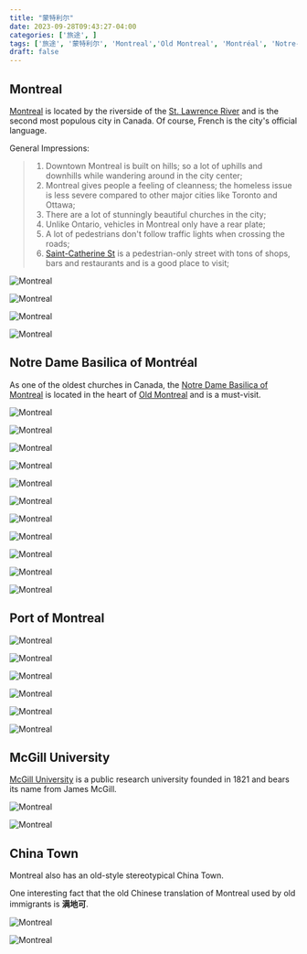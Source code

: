 ```yaml
---
title: "蒙特利尔"  
date: 2023-09-28T09:43:27-04:00  
categories: ['旅途', ]        
tags: ['旅途', '蒙特利尔', 'Montreal','Old Montreal', 'Montréal', 'Notre-Dame', 'McGill', 'China Town',]  
draft: false
---
```


## Montreal 

[Montreal](https://en.wikipedia.org/wiki/Montreal) is located by the riverside of the [St. Lawrence River](https://en.wikipedia.org/wiki/St._Lawrence_River) and is the second 
most populous city in Canada. Of course,  French is the city's official language. 

General Impressions:
> 1. Downtown Montreal is built on hills; so a lot of uphills and downhills while wandering around in the city center;
> 2. Montreal gives people a feeling of cleanness; the homeless issue is less severe compared to other major cities like Toronto and Ottawa;
> 3. There are a lot of stunningly beautiful churches in the city;
> 4. Unlike Ontario,  vehicles in Montreal only have a rear plate;
> 5. A lot of pedestrians don't follow traffic lights when crossing the roads;
> 6. [Saint-Catherine St](https://www.mtl.org/en/what-to-do/heritage-and-architecture/sainte-catherine-street) is a pedestrian-only street with tons of shops, bars and restaurants and is a good place to visit; 

![Montreal](/travel/montreal/St_James_United_Church.jpeg "St. James United Church")

![Montreal](/travel/montreal/Old_montreal_1.jpeg "Old Montreal")

![Montreal](/travel/montreal/Old_montreal_2.jpeg "Old Montreal")

![Montreal](/travel/montreal/Old_montreal_3.jpeg "Old Montreal")


## Notre Dame Basilica of Montréal

As one of the oldest churches in Canada,  the [Notre Dame Basilica of Montreal](https://en.wikipedia.org/wiki/Notre-Dame_Basilica_(Montreal)) is located in the heart of 
[Old Montreal](https://en.wikipedia.org/wiki/Old_Montreal) and is a must-visit. 

![Montreal](/travel/montreal/Old_montreal_statue.jpeg "Statue in front of Notre Dame")  

![Montreal](/travel/montreal/Montreal_notredame_1.jpeg "Notre Dame Basilica of Montréal")  

![Montreal](/travel/montreal/Montreal_notredame_2.jpeg "Notre Dame Basilica of Montréal")  

![Montreal](/travel/montreal/Montreal_notredame_3.jpeg "Notre Dame Basilica of Montréal")  

![Montreal](/travel/montreal/Montreal_notredame_4.jpeg "Notre Dame Basilica of Montréal")  

![Montreal](/travel/montreal/Montreal_notredame_5.jpeg "Notre Dame Basilica of Montréal")  

![Montreal](/travel/montreal/Montreal_notredame_6.jpeg "Notre Dame Basilica of Montréal")  

![Montreal](/travel/montreal/Montreal_notredame_7.jpeg "Notre Dame Basilica of Montréal")  

![Montreal](/travel/montreal/Montreal_notredame_8.jpeg "Notre Dame Basilica of Montréal")  

![Montreal](/travel/montreal/Montreal_notredame_9.jpeg "Notre Dame Basilica of Montréal")  

![Montreal](/travel/montreal/Montreal_notredame_10.jpeg "Notre Dame Basilica of Montréal")  


## Port of Montreal

![Montreal](/travel/montreal/Montreal_port_1.jpeg "Port de Montréal")  

![Montreal](/travel/montreal/Montreal_port_2.jpeg "Port de Montréal")  

![Montreal](/travel/montreal/Montreal_port_3.jpeg "Port de Montréal")  

![Montreal](/travel/montreal/Montreal_port_4.jpeg "Port de Montréal")  

![Montreal](/travel/montreal/Montreal_port_5.jpeg "Port de Montréal")  

![Montreal](/travel/montreal/Montreal_port_6.jpeg "Port de Montréal")  


## McGill University

[McGill University](https://en.wikipedia.org/wiki/McGill_University) is a public research university founded in 1821 and bears its name from James McGill.

![Montreal](/travel/montreal/McGill_1.jpeg "McGill University")  

![Montreal](/travel/montreal/McGill_2.jpeg "McGill University")


## China Town

Montreal also has an old-style stereotypical China Town. 

One interesting fact that the old Chinese translation of Montreal used by old immigrants is **满地可**.

![Montreal](/travel/montreal/Montreal_chinatown_1.jpeg "Montreal China Town")

![Montreal](/travel/montreal/Montreal_chinatown_2.jpeg "Montreal China Town")




